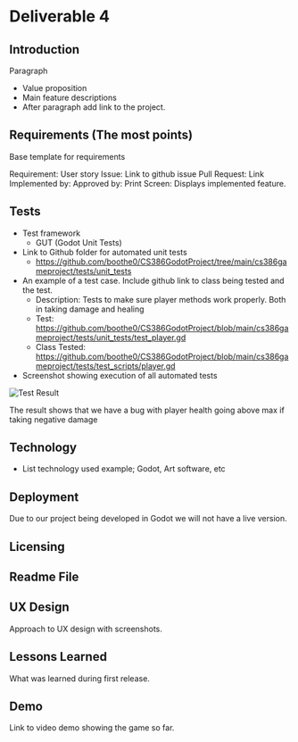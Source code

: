 # Deliverable 4

## Introduction
Paragraph
- Value proposition
- Main feature descriptions
- After paragraph add link to the project.

## Requirements (The most points)
Base template for requirements

Requirement: User story
Issue: Link to github issue
Pull Request: Link
Implemented by:
Approved by:
Print Screen: Displays implemented feature.

## Tests
- Test framework 
    - GUT (Godot Unit Tests)
- Link to Github folder for automated unit tests
    - https://github.com/boothe0/CS386GodotProject/tree/main/cs386gameproject/tests/unit_tests
- An example of a test case. Include github link to class being tested and the test.
    - Description: Tests to make sure player methods work properly. Both in taking damage and healing
    - Test: https://github.com/boothe0/CS386GodotProject/blob/main/cs386gameproject/tests/unit_tests/test_player.gd
    - Class Tested: https://github.com/boothe0/CS386GodotProject/blob/main/cs386gameproject/tests/test_scripts/player.gd
- Screenshot showing execution of all automated tests

![Test Result](https://i.imgur.com/MWdkiGb.png)

The result shows that we have a bug with player health going above max if taking negative damage



## Technology
- List technology used example; Godot, Art software, etc

## Deployment
Due to our project being developed in Godot we will not have a live version.

## Licensing

## Readme File

## UX Design
Approach to UX design with screenshots.

## Lessons Learned
What was learned during first release.

## Demo
Link to video demo showing the game so far.
